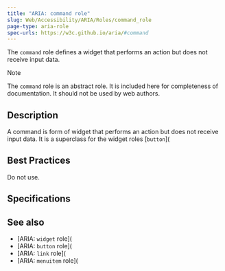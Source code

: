 ```yaml
---
title: "ARIA: command role"
slug: Web/Accessibility/ARIA/Roles/command_role
page-type: aria-role
spec-urls: https://w3c.github.io/aria/#command
---
```




The `command` role defines a widget that performs an action but does not receive input data.

> [!NOTE]
> The `command` role is an abstract role. It is included here for completeness of documentation. It should not be used by web authors.

## Description

A command is form of widget that performs an action but does not receive input data. It is a superclass for the widget roles [`button`](

## Best Practices

Do not use.

## Specifications



## See also

- [ARIA: `widget` role](
- [ARIA: `button` role](
- [ARIA: `link` role](
- [ARIA: `menuitem` role](
